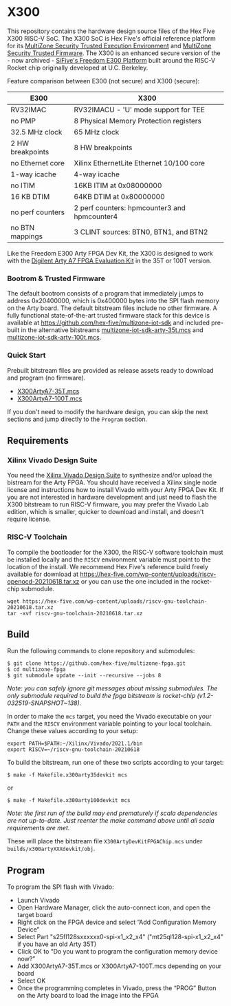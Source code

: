# X300

This repository contains the hardware design source files of the Hex Five X300 RISC-V SoC. The X300 SoC is Hex Five's official reference platform for its [MultiZone Security Trusted Execution Environment](https://github.com/hex-five/multizone-sdk) and [MultiZone Security Trusted Firmware](https://github.com/hex-five/multizone-iot-sdk). The X300 is an enhanced secure version of the - now archived - [SiFive's Freedom E300 Platform](https://github.com/sifive/freedom) built around the RISC-V Rocket chip originally developed at U.C. Berkeley.

Feature comparison between E300 (not secure) and X300 (secure):

| E300             | X300                                         |
| ---------------- | -------------------------------------------- |
| RV32IMAC         | RV32IMACU - 'U' mode support for TEE         |
| no PMP           | 8 Physical Memory Protection registers       |
| 32.5 MHz clock   | 65 MHz clock                                 |
| 2 HW breakpoints | 8 HW breakpoints                             |
| no Ethernet core | Xilinx EthernetLite Ethernet 10/100 core     |
| 1-way icache     | 4-way icache                                 |
| no ITIM          | 16KB ITIM at 0x08000000                      |
| 16 KB DTIM       | 64KB DTIM at 0x80000000                      |
| no perf counters | 2 perf counters: hpmcounter3 and hpmcounter4 |
| no BTN mappings  | 3 CLINT sources: BTN0, BTN1, and BTN2        |

Like the Freedom E300 Arty FPGA Dev Kit, the X300 is designed to work with the [Digilent Arty A7 FPGA Evaluation Kit](https://digilent.com/reference/programmable-logic/arty-a7/start) in the 35T or 100T version.

### Bootrom & Trusted Firmware

The default bootrom consists of a program that immediately jumps to address 0x20400000, which is 0x400000 bytes into the SPI flash memory on the Arty board. The default bitstream files include no other firmware. A fully functional state-of-the-art trusted firmware stack for this device is available at https://github.com/hex-five/multizone-iot-sdk and included pre-built in the alternative bitstreams [multizone-iot-sdk-arty-35t.mcs](https://github.com/hex-five/multizone-fpga/releases/download/v2.0.0/multizone-iot-sdk-arty-35t.mcs) and [multizone-iot-sdk-arty-100t.mcs](https://github.com/hex-five/multizone-fpga/releases/download/v2.0.0/multizone-iot-sdk-arty-100t.mcs).

### Quick Start

Prebuilt bitstream files are provided as release assets ready to download and program (no firmware).

- [X300ArtyA7-35T.mcs](https://github.com/hex-five/multizone-fpga/releases/download/v2.0.0/X300ArtyA7-35T.mcs)
- [X300ArtyA7-100T.mcs](https://github.com/hex-five/multizone-fpga/releases/download/v2.0.0/X300ArtyA7-100T.mcs)

If you don't need to modify the hardware design, you can skip the next sections and jump directly to the `Program` section.

## Requirements

### Xilinx Vivado Design Suite

You need the [Xilinx Vivado Design Suite](https://www.xilinx.com/support/download.html) to synthesize and/or upload the bistream for the Arty FPGA. You should have received a Xilinx single node license and instructions how to install Vivado with your Arty FPGA Dev Kit. If you are not interested in hardware development and just need to flash the X300 bitstream to run RISC-V firmware, you may prefer the Vivado Lab edition, which is smaller, quicker to download and install, and doesn't require license.

### RISC-V Toolchain

To compile the bootloader for the X300, the RISC-V software toolchain must be installed locally and the `RISCV` environment variable must point to the location of the install. We recommend Hex Five's reference build freely available for download at https://hex-five.com/wp-content/uploads/riscv-openocd-20210618.tar.xz or you can use the one included in the rocket-chip submodule.

```
wget https://hex-five.com/wp-content/uploads/riscv-gnu-toolchain-20210618.tar.xz
tar -xvf riscv-gnu-toolchain-20210618.tar.xz
```

## Build

Run the following commands to clone repository and submodules:

```
$ git clone https://github.com/hex-five/multizone-fpga.git
$ cd multizone-fpga
$ git submodule update --init --recursive --jobs 8
```
*Note: you can safely ignore git messages about missing submodules. The only submodule required to build the fpga bitstream is rocket-chip (v1.2-032519-SNAPSHOT~138).*

In order to make the `mcs` target, you need the Vivado executable on your `PATH` and the `RISCV` environment variable pointing to your local toolchain. Change these values according to your setup:
```
export PATH=$PATH:~/Xilinx/Vivado/2021.1/bin
export RISCV=~/riscv-gnu-toolchain-20210618

```

To build the bitstream, run one of these two scripts according to your target:

```
$ make -f Makefile.x300arty35devkit mcs
```
or
```
$ make -f Makefile.x300arty100devkit mcs
```

*Note: the first run of the build may end prematurely if scala dependencies are not up-to-date. Just reenter the make command above until all scala requirements are met.*


These will place the bitstream file `X300ArtyDevKitFPGAChip.mcs` under `builds/x300artyXXXdevkit/obj`.

## Program

To program the SPI flash with Vivado:
- Launch Vivado
- Open Hardware Manager, click the auto-connect icon, and open the target board
- Right click on the FPGA device and select ”Add Configuration Memory Device”
- Select Part "s25fl128sxxxxxx0-spi-x1_x2_x4" ("mt25ql128-spi-x1_x2_x4" if you have an old Arty 35T)
- Click OK to ”Do you want to program the configuration memory device now?”
- Add X300ArtyA7-35T.mcs or X300ArtyA7-100T.mcs depending on your board
- Select OK
- Once the programming completes in Vivado, press the “PROG” Button on the Arty board to
load the image into the FPGA

